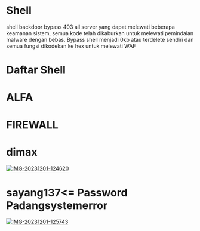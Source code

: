# Shell 
shell backdoor bypass 403 all server yang dapat melewati beberapa keamanan sistem, semua kode telah dikaburkan untuk melewati pemindaian malware dengan bebas. Bypass shell menjadi 0kb atau terdelete sendiri dan semua fungsi dikodekan ke hex untuk melewati WAF
# Daftar Shell 
# ALFA
# FIREWALL 
# dimax  
<a href="https://ibb.co/4WwfGcp"><img src="https://i.ibb.co/p26P8gd/IMG-20231201-124620.jpg" alt="IMG-20231201-124620" border="0" /></a>
# sayang137<= Password Padangsystemerror
<a href="https://ibb.co/rtHzPbX"><img src="https://i.ibb.co/n0jY23K/IMG-20231201-125743.jpg" alt="IMG-20231201-125743" border="0" /></a>

